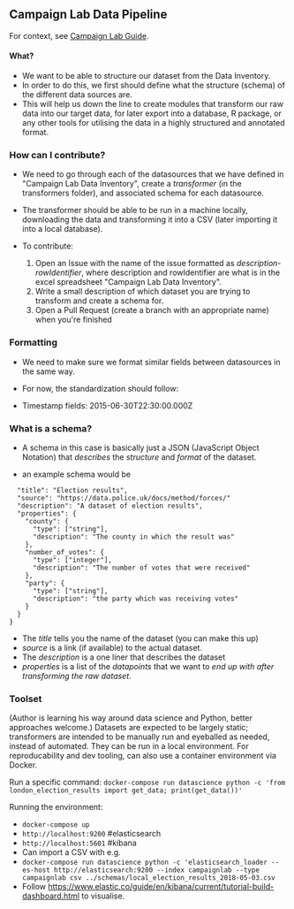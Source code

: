 ## Campaign Lab Data Pipeline

For context, see [Campaign Lab Guide](https://github.com/CampaignLab/Campaign-Lab-Guide/blob/master/Campaign%20Lab%20Guide.md0).

#### What?

* We want to be able to structure our dataset from the Data Inventory.
* In order to do this, we first should define what the structure (schema) of the different data sources are.
* This will help us down the line to create modules that transform our raw data into our target data, for later export into a database, R package, or any other tools for utilising the data in a highly structured and annotated format.

### How can I contribute?

* We need to go through each of the datasources that we have defined in "Campaign Lab Data Inventory", create a *transformer* (in the transformers folder), and associated schema for each datasource.
* The transformer should be able to be run in a machine locally, downloading the data and transforming it into a CSV (later importing it into a local database).
* To contribute:

    1. Open an Issue with the name of the issue formatted as *description-rowIdentifier*, where description and rowIdentifier are what is in the excel spreadsheet "Campaign Lab Data Inventory".
    2. Write a small description of which dataset you are trying to transform and create a schema for.
    3. Open a Pull Request (create a branch with an appropriate name) when you're finished

### Formatting

* We need to make sure we format similar fields between datasources in the same way.

* For now, the standardization should follow:

* Timestamp fields: 2015-06-30T22:30:00.000Z

### What is a schema?

* A schema in this case is basically just a JSON (JavaScript Object Notation) that *describes* the *structure* and *format* of the dataset.

* an example schema would be

```{
  "title": "Election results",
  "source": "https://data.police.uk/docs/method/forces/"
  "description": "A dataset of election results",
  "properties": {
    "county": {
      "type": ["string"],
      "description": "The county in which the result was"
    },
    "number_of_votes": {
      "type": ["integer"],
      "description": "The number of votes that were received"
    },
    "party": {
      "type": ["string"],
      "description": "the party which was receiving votes"
    }
  }
}
```

* The *title* tells you the name of the dataset (you can make this up)
* *source* is a link (if available) to the actual dataset.
* The *description* is a one liner that describes the dataset
* *properties* is a list of the *datapoints* that we want to *end up with after transforming the raw dataset*.


### Toolset
(Author is learning his way around data science and Python, better approaches welcome.)
Datasets are expected to be largely static; transformers are intended to be manually run and eyeballed as needed, instead of automated.
They can be run in a local environment.
For reproducability and dev tooling, can also use a container environment via Docker.

Run a specific command:
`docker-compose run datascience python -c 'from london_election_results import get_data; print(get_data())'`

Running the environment:

* `docker-compose up`
* `http://localhost:9200` #elasticsearch
* `http://localhost:5601` #kibana
* Can import a CSV with e.g.
* `docker-compose run datascience python -c 'elasticsearch_loader --es-host http://elasticsearch:9200 --index campaignlab --type campaignlab csv ../schemas/local_election_results_2018-05-03.csv`
* Follow https://www.elastic.co/guide/en/kibana/current/tutorial-build-dashboard.html to visualise.